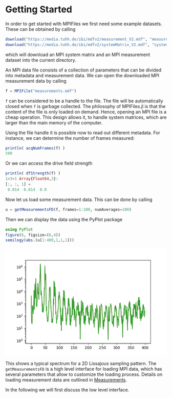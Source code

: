 # Getting Started

In order to get started with MPIFiles we first need some example datasets.
These can be obtained by calling
```julia
download("https://media.tuhh.de/ibi/mdfv2/measurement_V2.mdf", "measurements.mdf")
download("https://media.tuhh.de/ibi/mdfv2/systemMatrix_V2.mdf", "systemMatrix.mdf")
```
which will download an MPI system matrix and an MPI measurement dataset into
the current directory.

An MPI data file consists of a collection of parameters that can be
divided into metadata and measurement data. We can open the downloaded MPI
measurement data by calling
```julia
f = MPIFile("measurements.mdf")
```
`f` can be considered to be a handle to the file. The file will be automatically
 closed when `f` is garbage collected. The philosophy of MPIFiles.jl is that
the content of the file is only loaded on demand. Hence, opening an MPI file
is a cheap operation. This design allows it, to handle system matrices, which
are larger than the main memory of the computer.

Using the file handle it is possible now to read out different metadata. For instance,
we can determine the number of frames measured:
```julia
println( acqNumFrames(f) )
500
```
Or we can access the drive field strength
```julia
println( dfStrength(f) )
1×3×1 Array{Float64,3}:
[:, :, 1] =
 0.014  0.014  0.0
```
Now let us load some measurement data. This can be done by calling
```julia
u = getMeasurementsFD(f, frames=1:100, numAverages=100)
```
Then we can display the data using the PyPlot package
```julia
using PyPlot
figure(6, figsize=(6,4))
semilogy(abs.(u[1:400,1,1,1]))
```
![Spectrum](./assets/spectrum1.png)

This shows a typical spectrum for a 2D Lissajous sampling pattern. The
`getMeasurementsFD` is a high level interface for loading MPI data, which has
several parameters that allow to customize the loading process. Details on
loading measurement data are outlined in [Measurements](@ref).

In the following we will first discuss the low level interface.
